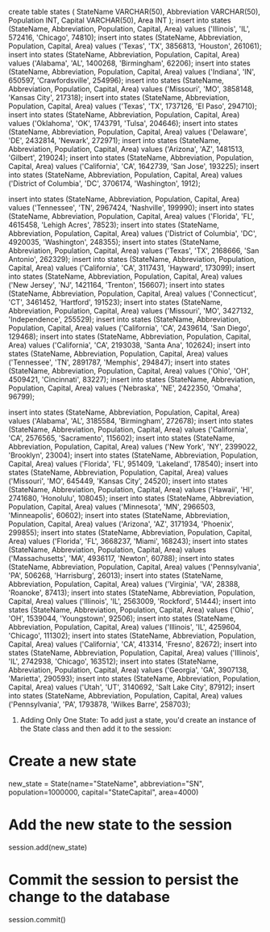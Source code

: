 create table states (
	StateName VARCHAR(50),
	Abbreviation VARCHAR(50),
	Population INT,
	Capital VARCHAR(50),
	Area INT
);
insert into states (StateName, Abbreviation, Population, Capital, Area) values ('Illinois', 'IL', 572416, 'Chicago', 74810);
insert into states (StateName, Abbreviation, Population, Capital, Area) values ('Texas', 'TX', 3856813, 'Houston', 261061);
insert into states (StateName, Abbreviation, Population, Capital, Area) values ('Alabama', 'AL', 1400268, 'Birmingham', 62206);
insert into states (StateName, Abbreviation, Population, Capital, Area) values ('Indiana', 'IN', 650597, 'Crawfordsville', 254996);
insert into states (StateName, Abbreviation, Population, Capital, Area) values ('Missouri', 'MO', 3858148, 'Kansas City', 217318);
insert into states (StateName, Abbreviation, Population, Capital, Area) values ('Texas', 'TX', 1737126, 'El Paso', 294710);
insert into states (StateName, Abbreviation, Population, Capital, Area) values ('Oklahoma', 'OK', 1743791, 'Tulsa', 204646);
insert into states (StateName, Abbreviation, Population, Capital, Area) values ('Delaware', 'DE', 2432814, 'Newark', 272971);
insert into states (StateName, Abbreviation, Population, Capital, Area) values ('Arizona', 'AZ', 1481513, 'Gilbert', 219024);
insert into states (StateName, Abbreviation, Population, Capital, Area) values ('California', 'CA', 1642739, 'San Jose', 193225);
insert into states (StateName, Abbreviation, Population, Capital, Area) values ('District of Columbia', 'DC', 3706174, 'Washington', 1912);

insert into states (StateName, Abbreviation, Population, Capital, Area) values ('Tennessee', 'TN', 2967424, 'Nashville', 199990);
insert into states (StateName, Abbreviation, Population, Capital, Area) values ('Florida', 'FL', 4615458, 'Lehigh Acres', 78523);
insert into states (StateName, Abbreviation, Population, Capital, Area) values ('District of Columbia', 'DC', 4920035, 'Washington', 248355);
insert into states (StateName, Abbreviation, Population, Capital, Area) values ('Texas', 'TX', 2168666, 'San Antonio', 262329);
insert into states (StateName, Abbreviation, Population, Capital, Area) values ('California', 'CA', 3117431, 'Hayward', 173099);
insert into states (StateName, Abbreviation, Population, Capital, Area) values ('New Jersey', 'NJ', 1421164, 'Trenton', 156607);
insert into states (StateName, Abbreviation, Population, Capital, Area) values ('Connecticut', 'CT', 3461452, 'Hartford', 191523);
insert into states (StateName, Abbreviation, Population, Capital, Area) values ('Missouri', 'MO', 3427132, 'Independence', 255529);
insert into states (StateName, Abbreviation, Population, Capital, Area) values ('California', 'CA', 2439614, 'San Diego', 129468);
insert into states (StateName, Abbreviation, Population, Capital, Area) values ('California', 'CA', 2193038, 'Santa Ana', 102624);
insert into states (StateName, Abbreviation, Population, Capital, Area) values ('Tennessee', 'TN', 2891787, 'Memphis', 294847);
insert into states (StateName, Abbreviation, Population, Capital, Area) values ('Ohio', 'OH', 4509421, 'Cincinnati', 83227);
insert into states (StateName, Abbreviation, Population, Capital, Area) values ('Nebraska', 'NE', 2422350, 'Omaha', 96799);

insert into states (StateName, Abbreviation, Population, Capital, Area) values ('Alabama', 'AL', 3185584, 'Birmingham', 272678);
insert into states (StateName, Abbreviation, Population, Capital, Area) values ('California', 'CA', 2576565, 'Sacramento', 115602);
insert into states (StateName, Abbreviation, Population, Capital, Area) values ('New York', 'NY', 2399022, 'Brooklyn', 23004);
insert into states (StateName, Abbreviation, Population, Capital, Area) values ('Florida', 'FL', 951409, 'Lakeland', 178540);
insert into states (StateName, Abbreviation, Population, Capital, Area) values ('Missouri', 'MO', 645449, 'Kansas City', 24520);
insert into states (StateName, Abbreviation, Population, Capital, Area) values ('Hawaii', 'HI', 2741680, 'Honolulu', 108045);
insert into states (StateName, Abbreviation, Population, Capital, Area) values ('Minnesota', 'MN', 2966503, 'Minneapolis', 60602);
insert into states (StateName, Abbreviation, Population, Capital, Area) values ('Arizona', 'AZ', 3171934, 'Phoenix', 299855);
insert into states (StateName, Abbreviation, Population, Capital, Area) values ('Florida', 'FL', 3668237, 'Miami', 168243);
insert into states (StateName, Abbreviation, Population, Capital, Area) values ('Massachusetts', 'MA', 4936117, 'Newton', 60788);
insert into states (StateName, Abbreviation, Population, Capital, Area) values ('Pennsylvania', 'PA', 506268, 'Harrisburg', 26013);
insert into states (StateName, Abbreviation, Population, Capital, Area) values ('Virginia', 'VA', 28388, 'Roanoke', 87413);
insert into states (StateName, Abbreviation, Population, Capital, Area) values ('Illinois', 'IL', 2563009, 'Rockford', 51444);
insert into states (StateName, Abbreviation, Population, Capital, Area) values ('Ohio', 'OH', 1539044, 'Youngstown', 92506);
insert into states (StateName, Abbreviation, Population, Capital, Area) values ('Illinois', 'IL', 4259604, 'Chicago', 111302);
insert into states (StateName, Abbreviation, Population, Capital, Area) values ('California', 'CA', 413314, 'Fresno', 82672);
insert into states (StateName, Abbreviation, Population, Capital, Area) values ('Illinois', 'IL', 2742938, 'Chicago', 163512);
insert into states (StateName, Abbreviation, Population, Capital, Area) values ('Georgia', 'GA', 3907138, 'Marietta', 290593);
insert into states (StateName, Abbreviation, Population, Capital, Area) values ('Utah', 'UT', 3140692, 'Salt Lake City', 87912);
insert into states (StateName, Abbreviation, Population, Capital, Area) values ('Pennsylvania', 'PA', 1793878, 'Wilkes Barre', 258703);





1. Adding Only One State:
To add just a state, you'd create an instance of the State class and then add it to the session:

# Create a new state
new_state = State(name="StateName", abbreviation="SN", population=1000000, capital="StateCapital", area=4000)

# Add the new state to the session
session.add(new_state)

# Commit the session to persist the change to the database
session.commit()
